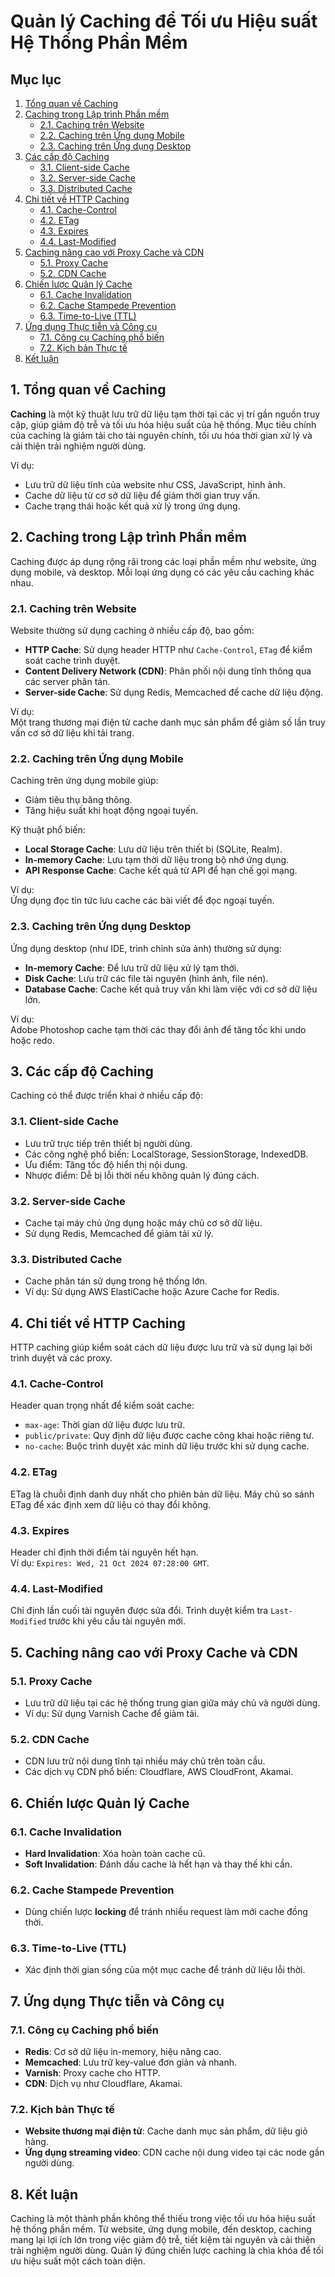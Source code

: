 # Quản lý Caching để Tối ưu Hiệu suất Hệ Thống Phần Mềm

## Mục lục

1. [Tổng quan về Caching](#1-tổng-quan-về-caching)  
2. [Caching trong Lập trình Phần mềm](#2-caching-trong-lập-trình-phần-mềm)  
   - [2.1. Caching trên Website](#21-caching-trên-website)  
   - [2.2. Caching trên Ứng dụng Mobile](#22-caching-trên-ứng-dụng-mobile)  
   - [2.3. Caching trên Ứng dụng Desktop](#23-caching-trên-ứng-dụng-desktop)  
3. [Các cấp độ Caching](#3-các-cấp-độ-caching)  
   - [3.1. Client-side Cache](#31-client-side-cache)  
   - [3.2. Server-side Cache](#32-server-side-cache)  
   - [3.3. Distributed Cache](#33-distributed-cache)  
4. [Chi tiết về HTTP Caching](#4-chi-tiết-về-http-caching)  
   - [4.1. Cache-Control](#41-cache-control)  
   - [4.2. ETag](#42-etag)  
   - [4.3. Expires](#43-expires)  
   - [4.4. Last-Modified](#44-last-modified)  
5. [Caching nâng cao với Proxy Cache và CDN](#5-caching-nâng-cao-với-proxy-cache-và-cdn)  
   - [5.1. Proxy Cache](#51-proxy-cache)  
   - [5.2. CDN Cache](#52-cdn-cache)  
6. [Chiến lược Quản lý Cache](#6-chiến-lược-quản-lý-cache)  
   - [6.1. Cache Invalidation](#61-cache-invalidation)  
   - [6.2. Cache Stampede Prevention](#62-cache-stampede-prevention)  
   - [6.3. Time-to-Live (TTL)](#63-time-to-live-ttl)  
7. [Ứng dụng Thực tiễn và Công cụ](#7-ứng-dụng-thực-tiễn-và-công-cụ)  
   - [7.1. Công cụ Caching phổ biến](#71-công-cụ-caching-phổ-biến)  
   - [7.2. Kịch bản Thực tế](#72-kịch-bản-thực-tế)  
8. [Kết luận](#8-kết-luận)


## 1. Tổng quan về Caching

**Caching** là một kỹ thuật lưu trữ dữ liệu tạm thời tại các vị trí gần nguồn truy cập, giúp giảm độ trễ và tối ưu hóa hiệu suất của hệ thống. Mục tiêu chính của caching là giảm tải cho tài nguyên chính, tối ưu hóa thời gian xử lý và cải thiện trải nghiệm người dùng.

Ví dụ:
- Lưu trữ dữ liệu tĩnh của website như CSS, JavaScript, hình ảnh.
- Cache dữ liệu từ cơ sở dữ liệu để giảm thời gian truy vấn.
- Cache trạng thái hoặc kết quả xử lý trong ứng dụng.


## 2. Caching trong Lập trình Phần mềm

Caching được áp dụng rộng rãi trong các loại phần mềm như website, ứng dụng mobile, và desktop. Mỗi loại ứng dụng có các yêu cầu caching khác nhau.

### 2.1. Caching trên Website

Website thường sử dụng caching ở nhiều cấp độ, bao gồm:
- **HTTP Cache**: Sử dụng header HTTP như `Cache-Control`, `ETag` để kiểm soát cache trình duyệt.
- **Content Delivery Network (CDN)**: Phân phối nội dung tĩnh thông qua các server phân tán.
- **Server-side Cache**: Sử dụng Redis, Memcached để cache dữ liệu động.

Ví dụ:  
Một trang thương mại điện tử cache danh mục sản phẩm để giảm số lần truy vấn cơ sở dữ liệu khi tải trang.


### 2.2. Caching trên Ứng dụng Mobile

Caching trên ứng dụng mobile giúp:
- Giảm tiêu thụ băng thông.
- Tăng hiệu suất khi hoạt động ngoại tuyến.

Kỹ thuật phổ biến:
- **Local Storage Cache**: Lưu dữ liệu trên thiết bị (SQLite, Realm).
- **In-memory Cache**: Lưu tạm thời dữ liệu trong bộ nhớ ứng dụng.
- **API Response Cache**: Cache kết quả từ API để hạn chế gọi mạng.

Ví dụ:  
Ứng dụng đọc tin tức lưu cache các bài viết để đọc ngoại tuyến.


### 2.3. Caching trên Ứng dụng Desktop

Ứng dụng desktop (như IDE, trình chỉnh sửa ảnh) thường sử dụng:
- **In-memory Cache**: Để lưu trữ dữ liệu xử lý tạm thời.
- **Disk Cache**: Lưu trữ các file tài nguyên (hình ảnh, file nén).
- **Database Cache**: Cache kết quả truy vấn khi làm việc với cơ sở dữ liệu lớn.

Ví dụ:  
Adobe Photoshop cache tạm thời các thay đổi ảnh để tăng tốc khi undo hoặc redo.


## 3. Các cấp độ Caching

Caching có thể được triển khai ở nhiều cấp độ:

### 3.1. Client-side Cache
- Lưu trữ trực tiếp trên thiết bị người dùng.
- Các công nghệ phổ biến: LocalStorage, SessionStorage, IndexedDB.
- Ưu điểm: Tăng tốc độ hiển thị nội dung.
- Nhược điểm: Dễ bị lỗi thời nếu không quản lý đúng cách.


### 3.2. Server-side Cache
- Cache tại máy chủ ứng dụng hoặc máy chủ cơ sở dữ liệu.
- Sử dụng Redis, Memcached để giảm tải xử lý.


### 3.3. Distributed Cache
- Cache phân tán sử dụng trong hệ thống lớn.
- Ví dụ: Sử dụng AWS ElastiCache hoặc Azure Cache for Redis.


## 4. Chi tiết về HTTP Caching

HTTP caching giúp kiểm soát cách dữ liệu được lưu trữ và sử dụng lại bởi trình duyệt và các proxy.

### 4.1. Cache-Control
Header quan trọng nhất để kiểm soát cache:
- `max-age`: Thời gian dữ liệu được lưu trữ.
- `public/private`: Quy định dữ liệu được cache công khai hoặc riêng tư.
- `no-cache`: Buộc trình duyệt xác minh dữ liệu trước khi sử dụng cache.


### 4.2. ETag
ETag là chuỗi định danh duy nhất cho phiên bản dữ liệu. Máy chủ so sánh ETag để xác định xem dữ liệu có thay đổi không.


### 4.3. Expires
Header chỉ định thời điểm tài nguyên hết hạn.  
Ví dụ: `Expires: Wed, 21 Oct 2024 07:28:00 GMT`.


### 4.4. Last-Modified
Chỉ định lần cuối tài nguyên được sửa đổi. Trình duyệt kiểm tra `Last-Modified` trước khi yêu cầu tài nguyên mới.


## 5. Caching nâng cao với Proxy Cache và CDN

### 5.1. Proxy Cache
- Lưu trữ dữ liệu tại các hệ thống trung gian giữa máy chủ và người dùng.
- Ví dụ: Sử dụng Varnish Cache để giảm tải.


### 5.2. CDN Cache
- CDN lưu trữ nội dung tĩnh tại nhiều máy chủ trên toàn cầu.
- Các dịch vụ CDN phổ biến: Cloudflare, AWS CloudFront, Akamai.


## 6. Chiến lược Quản lý Cache

### 6.1. Cache Invalidation
- **Hard Invalidation**: Xóa hoàn toàn cache cũ.
- **Soft Invalidation**: Đánh dấu cache là hết hạn và thay thế khi cần.


### 6.2. Cache Stampede Prevention
- Dùng chiến lược **locking** để tránh nhiều request làm mới cache đồng thời.


### 6.3. Time-to-Live (TTL)
- Xác định thời gian sống của một mục cache để tránh dữ liệu lỗi thời.


## 7. Ứng dụng Thực tiễn và Công cụ

### 7.1. Công cụ Caching phổ biến
- **Redis**: Cơ sở dữ liệu in-memory, hiệu năng cao.
- **Memcached**: Lưu trữ key-value đơn giản và nhanh.
- **Varnish**: Proxy cache cho HTTP.
- **CDN**: Dịch vụ như Cloudflare, Akamai.


### 7.2. Kịch bản Thực tế
- **Website thương mại điện tử**: Cache danh mục sản phẩm, dữ liệu giỏ hàng.
- **Ứng dụng streaming video**: CDN cache nội dung video tại các node gần người dùng.


## 8. Kết luận

Caching là một thành phần không thể thiếu trong việc tối ưu hóa hiệu suất hệ thống phần mềm. Từ website, ứng dụng mobile, đến desktop, caching mang lại lợi ích lớn trong việc giảm độ trễ, tiết kiệm tài nguyên và cải thiện trải nghiệm người dùng. Quản lý đúng chiến lược caching là chìa khóa để tối ưu hiệu suất một cách toàn diện.